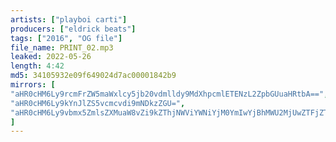 ```yaml
---
artists: ["playboi carti"]
producers: ["eldrick beats"]
tags: ["2016", "OG file"]
file_name: PRINT_02.mp3
leaked: 2022-05-26
length: 4:42
md5: 34105932e09f649024d7ac00001842b9
mirrors: [
"aHR0cHM6Ly9rcmFrZW5maWxlcy5jb20vdmlldy9MdXhpcmlETENzL2ZpbGUuaHRtbA==",
"aHR0cHM6Ly9kYnJlZS5vcmcvdi9mNDkzZGU=",
"aHR0cHM6Ly9vbmx5ZmlsZXMuaW8vZi9kZThjNWViYWNiYjM0YmIwYjBhMWU2MjUwZTFjZTdmYg=="
]
---
```

